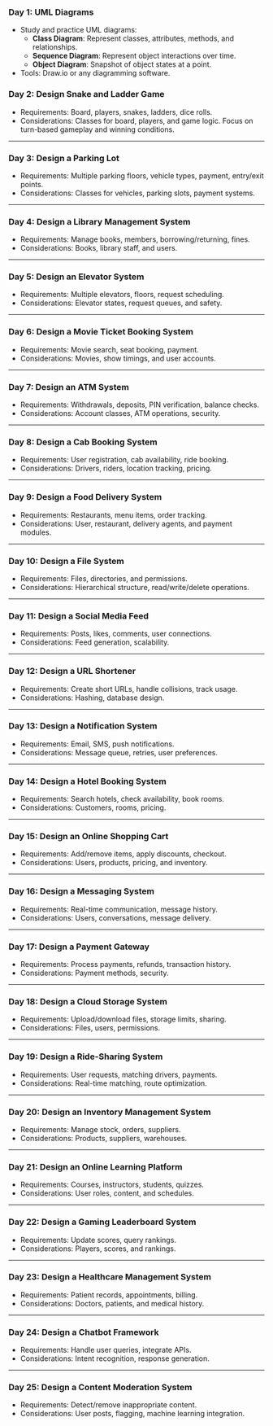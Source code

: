### **Day 1: UML Diagrams**
- Study and practice UML diagrams:  
  - **Class Diagram**: Represent classes, attributes, methods, and relationships.  
  - **Sequence Diagram**: Represent object interactions over time.  
  - **Object Diagram**: Snapshot of object states at a point.  
- Tools: Draw.io or any diagramming software.

### **Day 2: Design Snake and Ladder Game**
- Requirements: Board, players, snakes, ladders, dice rolls.
- Considerations: Classes for board, players, and game logic. Focus on turn-based gameplay and winning conditions.

---

### **Day 3: Design a Parking Lot**
- Requirements: Multiple parking floors, vehicle types, payment, entry/exit points.
- Considerations: Classes for vehicles, parking slots, payment systems.

---

### **Day 4: Design a Library Management System**
- Requirements: Manage books, members, borrowing/returning, fines.
- Considerations: Books, library staff, and users.

---

### **Day 5: Design an Elevator System**
- Requirements: Multiple elevators, floors, request scheduling.
- Considerations: Elevator states, request queues, and safety.

---

### **Day 6: Design a Movie Ticket Booking System**
- Requirements: Movie search, seat booking, payment.
- Considerations: Movies, show timings, and user accounts.

---

### **Day 7: Design an ATM System**
- Requirements: Withdrawals, deposits, PIN verification, balance checks.
- Considerations: Account classes, ATM operations, security.

---

### **Day 8: Design a Cab Booking System**
- Requirements: User registration, cab availability, ride booking.
- Considerations: Drivers, riders, location tracking, pricing.

---

### **Day 9: Design a Food Delivery System**
- Requirements: Restaurants, menu items, order tracking.
- Considerations: User, restaurant, delivery agents, and payment modules.

---

### **Day 10: Design a File System**
- Requirements: Files, directories, and permissions.
- Considerations: Hierarchical structure, read/write/delete operations.

---

### **Day 11: Design a Social Media Feed**
- Requirements: Posts, likes, comments, user connections.
- Considerations: Feed generation, scalability.

---

### **Day 12: Design a URL Shortener**
- Requirements: Create short URLs, handle collisions, track usage.
- Considerations: Hashing, database design.

---

### **Day 13: Design a Notification System**
- Requirements: Email, SMS, push notifications.
- Considerations: Message queue, retries, user preferences.

---

### **Day 14: Design a Hotel Booking System**
- Requirements: Search hotels, check availability, book rooms.
- Considerations: Customers, rooms, pricing.

---

### **Day 15: Design an Online Shopping Cart**
- Requirements: Add/remove items, apply discounts, checkout.
- Considerations: Users, products, pricing, and inventory.

---

### **Day 16: Design a Messaging System**
- Requirements: Real-time communication, message history.
- Considerations: Users, conversations, message delivery.

---

### **Day 17: Design a Payment Gateway**
- Requirements: Process payments, refunds, transaction history.
- Considerations: Payment methods, security.

---

### **Day 18: Design a Cloud Storage System**
- Requirements: Upload/download files, storage limits, sharing.
- Considerations: Files, users, permissions.

---

### **Day 19: Design a Ride-Sharing System**
- Requirements: User requests, matching drivers, payments.
- Considerations: Real-time matching, route optimization.

---

### **Day 20: Design an Inventory Management System**
- Requirements: Manage stock, orders, suppliers.
- Considerations: Products, suppliers, warehouses.

---

### **Day 21: Design an Online Learning Platform**
- Requirements: Courses, instructors, students, quizzes.
- Considerations: User roles, content, and schedules.

---

### **Day 22: Design a Gaming Leaderboard System**
- Requirements: Update scores, query rankings.
- Considerations: Players, scores, and rankings.

---

### **Day 23: Design a Healthcare Management System**
- Requirements: Patient records, appointments, billing.
- Considerations: Doctors, patients, and medical history.

---

### **Day 24: Design a Chatbot Framework**
- Requirements: Handle user queries, integrate APIs.
- Considerations: Intent recognition, response generation.

---

### **Day 25: Design a Content Moderation System**
- Requirements: Detect/remove inappropriate content.
- Considerations: User posts, flagging, machine learning integration.